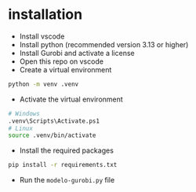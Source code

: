 

# installation

- Install vscode
- Install python (recommended version 3.13 or higher)
- Install Gurobi and activate a license
- Open this repo on vscode
- Create a virtual environment

```bash
python -m venv .venv
```

- Activate the virtual environment

```bash
# Windows
.venv\Scripts\Activate.ps1
# Linux
source .venv/bin/activate
```

- Install the required packages

```bash
pip install -r requirements.txt
```

- Run the `modelo-gurobi.py` file
